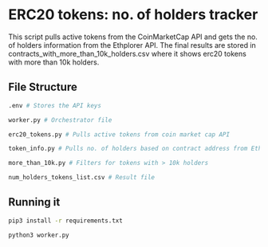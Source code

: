 # ERC20 tokens: no. of holders tracker
This script pulls active tokens from the CoinMarketCap API and gets the no. of holders information from the Ethplorer API. The final results are stored in contracts_with_more_than_10k_holders.csv where it shows erc20 tokens with more than 10k holders.

## File Structure

```bash
.env # Stores the API keys

worker.py # Orchestrator file

erc20_tokens.py # Pulls active tokens from coin market cap API

token_info.py # Pulls no. of holders based on contract address from Ethplorer API

more_than_10k.py # Filters for tokens with > 10k holders

num_holders_tokens_list.csv # Result file
```

## Running it

```bash
pip3 install -r requirements.txt
```

```bash
python3 worker.py
```



